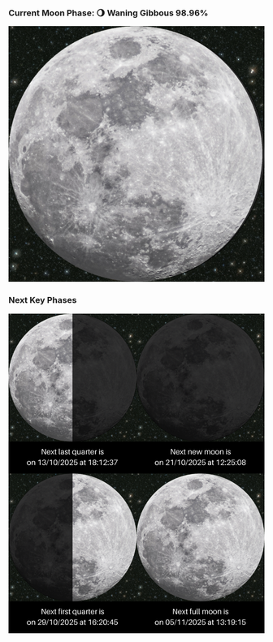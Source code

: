 ### Current Moon Phase: 🌖 Waning Gibbous 98.96%
![Moon Phase](moonphase.png)
### Next Key Phases
![Gallery](gallery.png)